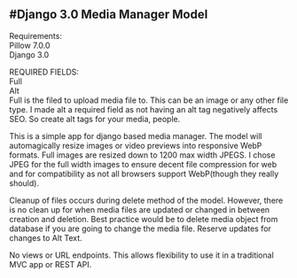 #Django 3.0 Media Manager Model
---

Requirements:  
Pillow 7.0.0  
Django 3.0  

REQUIRED FIELDS:  
Full  
Alt  
Full is the filed to upload media file to.  This can be an image or any other file type.  I made alt a required field as not having an alt tag negatively affects SEO.  So create alt tags for your media, people.

This is a simple app for django based media manager.  The model will automagically resize images or video previews into responsive WebP formats.  Full images are resized down to 1200 max width JPEGS.  I chose JPEG for the full width images to ensure decent file compression for web and for compatibility as not all browsers support WebP(though they really should).

Cleanup of files occurs during delete method of the model.  However, there is no clean up for when media files are updated or changed in between creation and deletion.  Best practice would be to delete media object from database if you are going to change the media file.  Reserve updates for changes to Alt Text.

No views or URL endpoints.  This allows flexibility to use it in a traditional MVC app or REST API. 
